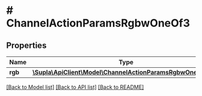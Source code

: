 # # ChannelActionParamsRgbwOneOf3

## Properties

Name | Type | Description | Notes
------------ | ------------- | ------------- | -------------
**rgb** | [**\Supla\ApiClient\Model\ChannelActionParamsRgbwOneOf3Rgb**](ChannelActionParamsRgbwOneOf3Rgb.md) |  | [optional]

[[Back to Model list]](../../README.md#models) [[Back to API list]](../../README.md#endpoints) [[Back to README]](../../README.md)
